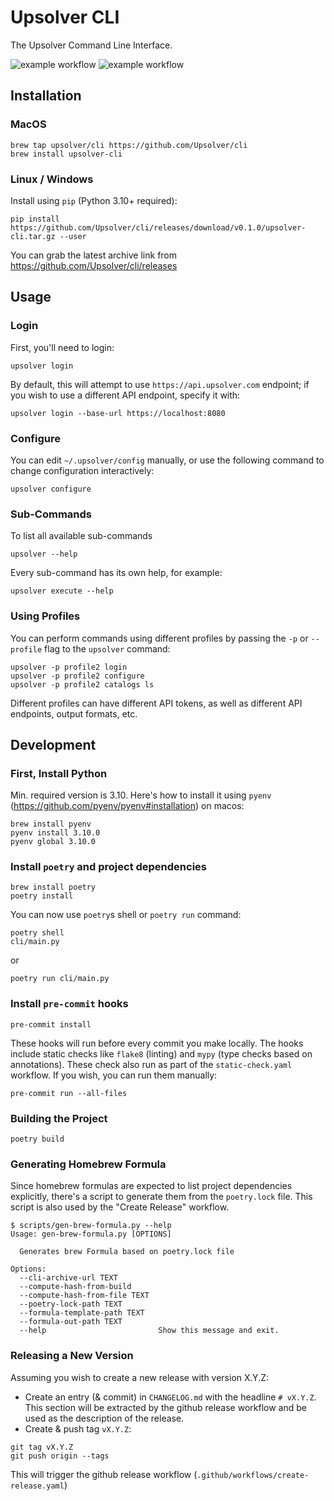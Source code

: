 # Upsolver CLI
The Upsolver Command Line Interface.

![example workflow](https://github.com/Upsolver/cli/actions/workflows/run-tests.yaml/badge.svg)
![example workflow](https://github.com/Upsolver/cli/actions/workflows/static-checks.yaml/badge.svg)

## Installation

### MacOS

```commandline
brew tap upsolver/cli https://github.com/Upsolver/cli
brew install upsolver-cli
```

### Linux / Windows
Install using `pip` (Python 3.10+ required):

```commandline
pip install https://github.com/Upsolver/cli/releases/download/v0.1.0/upsolver-cli.tar.gz --user
```

You can grab the latest archive link from https://github.com/Upsolver/cli/releases

## Usage

### Login
First, you'll need to login:
```commandline
upsolver login
```

By default, this will attempt to use `https://api.upsolver.com` endpoint; if you wish to use a different API endpoint, specify it with:

```commandline
upsolver login --base-url https://localhost:8080
```

### Configure
You can edit `~/.upsolver/config` manually, or use the following command to change configuration interactively:

```commandline
upsolver configure
```

### Sub-Commands
To list all available sub-commands
```commandline
upsolver --help
```

Every sub-command has its own help, for example:
```commandline
upsolver execute --help
```

### Using Profiles
You can perform commands using different profiles by passing the `-p` or `--profile` flag to the `upsolver` command:

```commandline
upsolver -p profile2 login
upsolver -p profile2 configure
upsolver -p profile2 catalogs ls
```

Different profiles can have different API tokens, as well as different API endpoints, output formats, etc.


## Development

### First, Install Python
Min. required version is 3.10. Here's how to install it using `pyenv` (https://github.com/pyenv/pyenv#installation) on macos:

```commandline
brew install pyenv
pyenv install 3.10.0
pyenv global 3.10.0
```

### Install `poetry` and project dependencies

```commandline
brew install poetry
poetry install
```

You can now use `poetry`s shell or `poetry run` command:
```commandline
poetry shell
cli/main.py
```

or

```commandline
poetry run cli/main.py
```

### Install `pre-commit` hooks
```commandline
pre-commit install
```

These hooks will run before every commit you make locally. The hooks include static checks like `flake8` (linting) and `mypy` (type checks based on annotations). These check also run as part of the `static-check.yaml` workflow. If you wish, you can run them manually:

```commandline
pre-commit run --all-files
```

### Building the Project

```commandline
poetry build
```

### Generating Homebrew Formula
Since homebrew formulas are expected to list project dependencies explicitly, there's a script to generate them from the `poetry.lock` file. This script is also used by the "Create Release" workflow.

```commandline
$ scripts/gen-brew-formula.py --help
Usage: gen-brew-formula.py [OPTIONS]

  Generates brew Formula based on poetry.lock file

Options:
  --cli-archive-url TEXT
  --compute-hash-from-build
  --compute-hash-from-file TEXT
  --poetry-lock-path TEXT
  --formula-template-path TEXT
  --formula-out-path TEXT
  --help                         Show this message and exit.
```

### Releasing a New Version
Assuming you wish to create a new release with version X.Y.Z:

- Create an entry (& commit) in `CHANGELOG.md` with the headline `# vX.Y.Z`. This section will be extracted by the github release workflow and be used as the description of the release.
- Create & push tag `vX.Y.Z`:

```commandline
git tag vX.Y.Z
git push origin --tags
```

This will trigger the github release workflow (`.github/workflows/create-release.yaml`)
